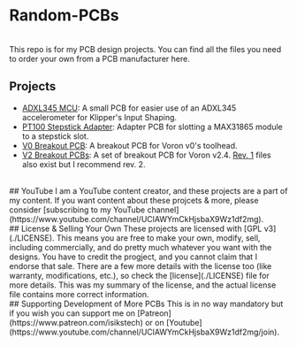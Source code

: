 # Random-PCBs
<br>This repo is for my PCB design projects. You can find all the files you need to order your own from a PCB manufacturer here.
<br>
## Projects
- [ADXL345 MCU](./ADXL345_MCU): A small PCB for easier use of an ADXL345 accelerometer for Klipper's Input Shaping.
- [PT100 Stepstick Adapter](./PT100-Adapter): Adapter PCB for slotting a MAX31865 module to a stepstick slot.
- [V0 Breakout PCB](./V0_Breakout_Board): A breakout PCB for Voron v0's toolhead.
- [V2 Breakout PCBs](./Voron_Boards_Rev2_Gerbers): A set of breakout PCB for Voron v2.4. [Rev. 1](./Voron_Boards_Rev1_Gerbers) files also exist but I recommend rev. 2.
<br>
## YouTube
I am a YouTube content creator, and these projects are a part of my content. If you want content about these projcets & more, please consider [subscribing to my YouTube channel](https://www.youtube.com/channel/UClAWYmCkHjsbaX9Wz1df2mg).
<br>
## License & Selling Your Own
These projects are licensed with [GPL v3](./LICENSE). This means you are free to make your own, modify, sell, including commercially, and do pretty much whatever you want with the designs. You have to credit the progject, and you cannot claim that I endorse that sale. There are a few more details with the license too (like warranty, modifications, etc.), so check the [license](./LICENSE) file for more details. This was my summary of the license, and the actual license file contains more correct information.
<br>
## Supporting Development of More PCBs
This is in no way mandatory but if you wish you can support me on [Patreon](https://www.patreon.com/isikstech) or on [Youtube](https://www.youtube.com/channel/UClAWYmCkHjsbaX9Wz1df2mg/join).
